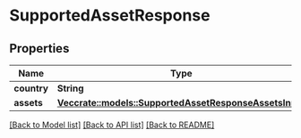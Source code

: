 # SupportedAssetResponse

## Properties

Name | Type | Description | Notes
------------ | ------------- | ------------- | -------------
**country** | **String** |  | 
**assets** | [**Vec<crate::models::SupportedAssetResponseAssetsInner>**](SupportedAssetResponse_assets_inner.md) |  | 

[[Back to Model list]](../README.md#documentation-for-models) [[Back to API list]](../README.md#documentation-for-api-endpoints) [[Back to README]](../README.md)


